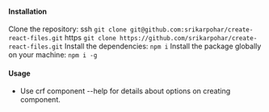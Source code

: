 #### Installation
 Clone the repository:
  ssh
   `git clone git@github.com:srikarpohar/create-react-files.git`
  https
   `git clone https://github.com/srikarpohar/create-react-files.git`
 Install the dependencies:
  `npm i`
 Install the package globally on your machine:
  `npm i -g`

#### Usage
 - Use crf component --help for details about options on creating component. 
